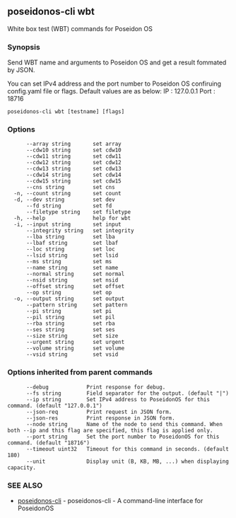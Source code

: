 ## poseidonos-cli wbt

White box test (WBT) commands for Poseidon OS

### Synopsis


Send WBT name and arguments to Poseidon OS and get a result fommated by JSON.

You can set IPv4 address and the port number to Poseidon OS confiruing config.yaml file or flags.
Default values are as below:
	IP   : 127.0.0.1
	Port : 18716


	  

```
poseidonos-cli wbt [testname] [flags]
```

### Options

```
      --array string       set array
      --cdw10 string       set cdw10
      --cdw11 string       set cdw11
      --cdw12 string       set cdw12
      --cdw13 string       set cdw13
      --cdw14 string       set cdw14
      --cdw15 string       set cdw15
      --cns string         set cns
  -n, --count string       set count
  -d, --dev string         set dev
      --fd string          set fd
      --filetype string    set filetype
  -h, --help               help for wbt
  -i, --input string       set input
      --integrity string   set integrity
      --lba string         set lba
      --lbaf string        set lbaf
      --loc string         set loc
      --lsid string        set lsid
      --ms string          set ms
      --name string        set name
      --normal string      set normal
      --nsid string        set nsid
      --offset string      set offset
      --op string          set op
  -o, --output string      set output
      --pattern string     set pattern
      --pi string          set pi
      --pil string         set pil
      --rba string         set rba
      --ses string         set ses
      --size string        set size
      --urgent string      set urgent
      --volume string      set volume
      --vsid string        set vsid
```

### Options inherited from parent commands

```
      --debug            Print response for debug.
      --fs string        Field separator for the output. (default "|")
      --ip string        Set IPv4 address to PoseidonOS for this command. (default "127.0.0.1")
      --json-req         Print request in JSON form.
      --json-res         Print response in JSON form.
      --node string      Name of the node to send this command. When both --ip and this flag are specified, this flag is applied only.
      --port string      Set the port number to PoseidonOS for this command. (default "18716")
      --timeout uint32   Timeout for this command in seconds. (default 180)
      --unit             Display unit (B, KB, MB, ...) when displaying capacity.
```

### SEE ALSO

* [poseidonos-cli](poseidonos-cli.md)	 - poseidonos-cli - A command-line interface for PoseidonOS

